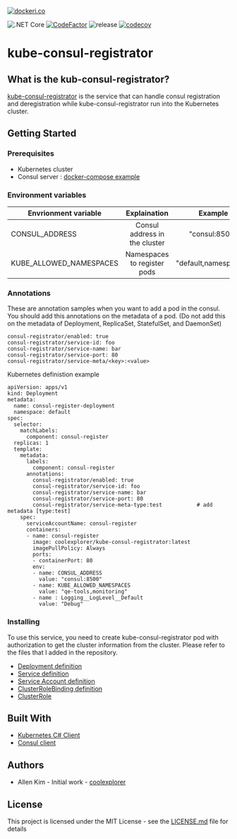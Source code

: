 [![dockeri.co](https://dockeri.co/image/coolexplorer/kube-consul-registrator)](https://hub.docker.com/r/coolexplorer/kube-consul-registrator)

![.NET Core](https://github.com/coolexplorer/kube-consul-registrator/workflows/.NET%20Core/badge.svg)
[![CodeFactor](https://www.codefactor.io/repository/github/coolexplorer/kube-consul-registrator/badge)](https://www.codefactor.io/repository/github/coolexplorer/kube-consul-registrator)
![release](https://badgen.net/github/release/coolexplorer/kube-consul-registrator)
[![codecov](https://codecov.io/gh/coolexplorer/kube-consul-registrator/branch/master/graph/badge.svg)](https://codecov.io/gh/coolexplorer/kube-consul-registrator)

# kube-consul-registrator

## What is the kub-consul-registrator?

[kube-consul-registrator](https://github.com/allenkim-qe/kube-consul-registrator) is the service that can handle consul registration and deregistration while kube-consul-registrator run into the Kubernetes cluster.

## Getting Started

### Prerequisites

- Kubernetes cluster
- Consul server : [docker-compose example](/docker/consul/docker-compose.yml)

### Environment variables

| Envrionment variable | Explaination | Example |
|---|:---:|:---:|
| CONSUL_ADDRESS | Consul address in the cluster |  "consul:8500" |
| KUBE_ALLOWED_NAMESPACES | Namespaces to register pods | "default,namespace1"


### Annotations

These are annotation samples when you want to add a pod in the consul. You should add this annotations on the metadata of a pod. (Do not add this on the metadata of Deployment, ReplicaSet, StatefulSet, and DaemonSet)

```
consul-registrator/enabled: true
consul-registrator/service-id: foo
consul-registrator/service-name: bar
consul-registrator/service-port: 80
consul-registrator/service-meta/<key>:<value>
```
Kubernetes definistion example
```
apiVersion: apps/v1
kind: Deployment
metadata:
  name: consul-register-deployment
  namespace: default
spec:
  selector:
    matchLabels:
      component: consul-register
  replicas: 1
  template:
    metadata:
      labels:
        component: consul-register
      annotations:
        consul-registrator/enabled: true
        consul-registrator/service-id: foo
        consul-registrator/service-name: bar
        consul-registrator/service-port: 80
        consul-registrator/service-meta-type:test           # add metadata [type:test]
    spec:
      serviceAccountName: consul-register
      containers:
      - name: consul-register
        image: coolexplorer/kube-consul-registrator:latest
        imagePullPolicy: Always
        ports:
        - containerPort: 80
        env:
        - name: CONSUL_ADDRESS
          value: "consul:8500"
        - name: KUBE_ALLOWED_NAMESPACES
          value: "qe-tools,monitoring"
        - name : Logging__LogLevel__Default
          value: "Debug"
```

### Installing

To use this service, you need to create kube-consul-registrator pod with authorization to get the cluster information from the cluster. Please refer to the files that I added in the repository.
- [Deployment definition](k8s/kube-consul-registrator.yaml)
- [Service definition](k8s/kube-consul-registrator.yaml)
- [Service Account definition](k8s/kube-consul-registrator.yaml)
- [ClusterRoleBinding definition](k8s/kube-consul-registrator.yaml)
- [ClusterRole](k8s/kube-consul-registrator.yaml)

## Built With

- [Kubernetes C# Client](https://github.com/kubernetes-client/csharp) 
- [Consul client](https://github.com/PlayFab/consuldotnet)

## Authors
- Allen Kim - Initial work - [coolexplorer](https://github.com/coolexplorer)

## License

This project is licensed under the MIT License - see the [LICENSE.md](LICENSE.md) file for details
